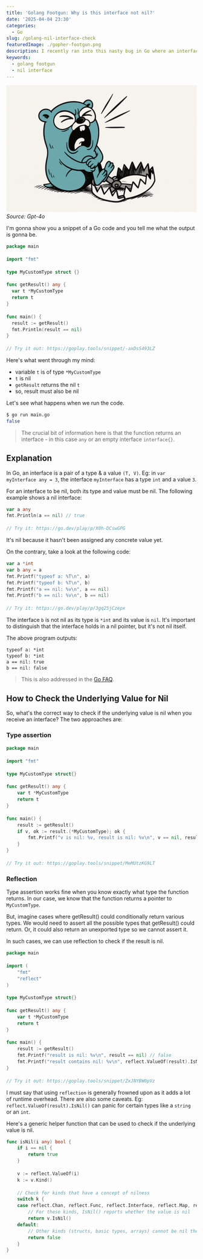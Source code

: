 ```yaml
---
title: 'Golang Footgun: Why is this interface not nil?'
date: '2025-04-04 23:30'
categories:
  - Go
slug: /golang-nil-interface-check
featuredImage: ./gopher-footgun.png
description: I recently ran into this nasty bug in Go where an interface that was supposed to be nil wasn't.
keywords:
  - golang footgun
  - nil interface
---
```


![Gopher](./gopher-footgun.png)
_Source: Gpt-4o_

I'm gonna show you a snippet of a Go code and you tell me what the output is gonna be.

```go
package main

import "fmt"

type MyCustomType struct {}

func getResult() any {
  var t *MyCustomType
  return t
}

func main() {
  result := getResult()
  fmt.Println(result == nil)
}

// Try it out: https://goplay.tools/snippet/-axDsS493LZ
```

Here's what went through my mind:

- variable `t` is of type `*MyCustomType`
- `t` is nil
- `getResult` returns the nil `t`
- so, result must also be nil

Let's see what happens when we run the code.

```bash
$ go run main.go
false
```

> The crucial bit of information here is that the function returns an interface - in this case `any` or an empty interface `interface{}`.

## Explanation

In Go, an interface is a pair of a type & a value `(T, V)`.
Eg: in `var myInterface any = 3`, the interface `myInterface` has a type `int` and a value `3`.

For an interface to be nil, both its type and value must be nil. The following example shows a nil interface:

```go
var a any
fmt.Println(a == nil) // true

// Try it: https://go.dev/play/p/X0h-DCswGPG
```

It's nil because it hasn't been assigned any concrete value yet.

On the contrary, take a look at the following code:

```go
var a *int
var b any = a
fmt.Printf("typeof a: %T\n", a)
fmt.Printf("typeof b: %T\n", b)
fmt.Printf("a == nil: %v\n", a == nil)
fmt.Printf("b == nil: %v\n", b == nil)

// Try it: https://go.dev/play/p/3gq25jCzepx
```

The interface `b` is not nil as its type is `*int` and its value is `nil`.
It's important to distinguish that the interface holds in a nil pointer, but it's not nil itself.

The above program outputs:

```
typeof a: *int
typeof b: *int
a == nil: true
b == nil: false
```

> This is also addressed in the [Go FAQ](https://go.dev/doc/faq#nil_error).

## How to Check the Underlying Value for Nil

So, what's the correct way to check if the underlying value is nil when you receive an interface? 
The two approaches are:

### Type assertion

```go
package main

import "fmt"

type MyCustomType struct{}

func getResult() any {
	var t *MyCustomType
	return t
}

func main() {
	result := getResult()
	if v, ok := result.(*MyCustomType); ok {
		fmt.Printf("v is nil: %v, result is nil: %v\n", v == nil, result == nil)
	}
}

// Try it out: https://goplay.tools/snippet/MeMUtzKG9LT
```

### Reflection

Type assertion works fine when you know exactly what type the function returns.
In our case, we know that the function returns a pointer to `MyCustomType`.

But, imagine cases where getResult() could conditionally return various types.
We would need to assert all the possible types that getResult() could return.
Or, it could also return an unexported type so we cannot assert it.

In such cases, we can use reflection to check if the result is nil.

```go
package main

import (
	"fmt"
	"reflect"
)

type MyCustomType struct{}

func getResult() any {
	var t *MyCustomType
	return t
}

func main() {
	result := getResult()
	fmt.Printf("result is nil: %v\n", result == nil) // false
	fmt.Printf("result contains nil: %v\n", reflect.ValueOf(result).IsNil()) // true
}

// Try it out: https://goplay.tools/snippet/ZxJNYBW0pVz
```

I must say that using `reflection` is generally frowned upon as it adds a lot of runtime overhead. There are also some caveats.
Eg: `reflect.ValueOf(result).IsNil()` can panic for certain types like a `string` or an `int`.

Here's a generic helper function that can be used to check if the underlying value is nil.

```go
func isNil(i any) bool {
	if i == nil {
		return true
	}

	v := reflect.ValueOf(i)
	k := v.Kind()

	// Check for kinds that have a concept of nilness
	switch k {
	case reflect.Chan, reflect.Func, reflect.Interface, reflect.Map, reflect.Ptr, reflect.Slice, reflect.UnsafePointer:
		// For these kinds, IsNil() reports whether the value is nil
		return v.IsNil()
	default:
		// Other kinds (structs, basic types, arrays) cannot be nil themselves
		return false
	}
}
```

</br>
